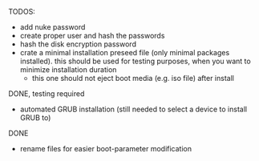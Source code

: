 TODOS:
- add nuke password
- create proper user and hash the passwords
- hash the disk encryption password
- crate a minimal installation preseed file (only minimal packages installed). this should be used for testing purposes, when you want to minimize installation duration
  - this one should not eject boot media (e.g. iso file) after install
 
DONE, testing required
- automated GRUB installation (still needed to select a device to install GRUB to)

DONE
- rename files for easier boot-parameter modification
